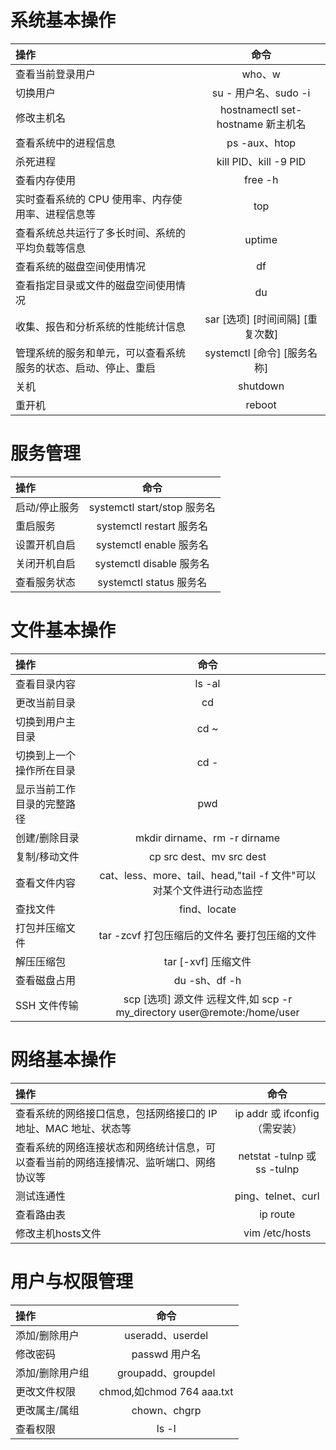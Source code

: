 # 系统基本操作
| 操作      | 命令 |
| :---        |    :----:   |
| 查看当前登录用户 |	who、w |
| 切换用户     | su - 用户名、sudo -i |
| 修改主机名   | hostnamectl set-hostname 新主机名 |
| 查看系统中的进程信息 | ps -aux、htop |
| 杀死进程 | kill PID、kill -9 PID |
| 查看内存使用 | free -h |
| 实时查看系统的 CPU 使用率、内存使用率、进程信息等 | top |
| 查看系统总共运行了多长时间、系统的平均负载等信息 | uptime |
| 查看系统的磁盘空间使用情况 | df |
| 查看指定目录或文件的磁盘空间使用情况 | du |
| 收集、报告和分析系统的性能统计信息 | sar [选项] [时间间隔] [重复次数] |
| 管理系统的服务和单元，可以查看系统服务的状态、启动、停止、重启 | systemctl [命令] [服务名称] |
| 关机 | shutdown |
| 重开机 | reboot |
# 服务管理
| 操作      | 命令 |
| :---        |    :----:   |
| 启动/停止服务 | systemctl start/stop 服务名 |
| 重启服务 |	systemctl restart 服务名 |
| 设置开机自启	| systemctl enable 服务名 |
| 关闭开机自启	| systemctl disable 服务名 |
| 查看服务状态	| systemctl status 服务名 |
# 文件基本操作
| 操作      | 命令 |
| :---        |    :----:   |
| 查看目录内容     | ls -al|
| 更改当前目录   | cd|
| 切换到用户主目录 | cd ~ |
| 切换到上一个操作所在目录 | cd - |
| 显示当前工作目录的完整路径| pwd |
| 创建/删除目录| mkdir dirname、rm -r dirname |
| 复制/移动文件| cp src dest、mv src dest |
| 查看文件内容 | cat、less、more、tail、head,"tail -f 文件"可以对某个文件进行动态监控|
| 查找文件 | find、locate |
| 打包并压缩文件 | tar -zcvf 打包压缩后的文件名 要打包压缩的文件 |
| 解压压缩包 | tar [-xvf] 压缩文件 |
| 查看磁盘占用 | du -sh、df -h |
| SSH 文件传输 | scp [选项] 源文件 远程文件,如 scp -r my_directory user@remote:/home/user|
# 网络基本操作
| 操作      | 命令 |
| :---        |    :----:   |
| 查看系统的网络接口信息，包括网络接口的 IP 地址、MAC 地址、状态等 | ip addr 或 ifconfig（需安装） |
| 查看系统的网络连接状态和网络统计信息，可以查看当前的网络连接情况、监听端口、网络协议等 |	netstat -tulnp 或 ss -tulnp |
| 测试连通性 |	ping、telnet、curl |
| 查看路由表 | ip route |
| 修改主机hosts文件 | vim /etc/hosts |
# 用户与权限管理
| 操作      | 命令 |
| :---        |    :----:   |
| 添加/删除用户	| useradd、userdel |
| 修改密码 |	passwd 用户名 |
| 添加/删除用户组	| groupadd、groupdel |
| 更改文件权限	| chmod,如chmod 764 aaa.txt |
| 更改属主/属组	| chown、chgrp |
| 查看权限	| ls -l |
